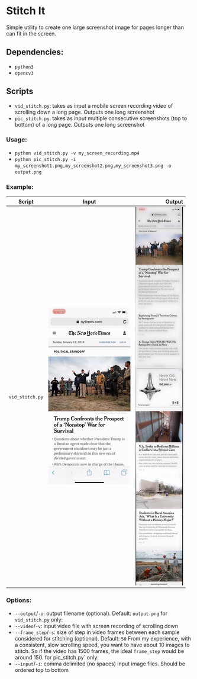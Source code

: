 # Stitch It
Simple utility to create one large screenshot image for pages longer than can fit in the screen.

## Dependencies:
- `python3`
- `opencv3`

## Scripts
- `vid_stitch.py`: takes as input a mobile screen recording video of scrolling down a long page. Outputs one long screenshot
- `pic_stitch.py`: takes as input multiple consecutive screenshots (top to bottom) of a long page. Outputs one long screenshot

### Usage:
- `python vid_stitch.py -v my_screen_recording.mp4`
- `python pic_stitch.py -i my_screenshot1.png,my_screenshot2.png,my_screenshot3.png -o output.png`


### Example:
| Script               |                           Input                         |                                  Output                            |
| -------------------- | :------------------------------------------------------:| ----------------------------------------------------------------:  |
| `vid_stitch.py`      | ![input screen recording video](assets/input_video.gif) | ![output generated screenshot image](assets/output_screenshot_from_video.png) |

### Options:
- `--output`/`-o`: output filename (optional). Default: `output.png`
for `vid_stitch.py` only:
- `--video`/`-v`: input video file with screen recording of scrolling down
- `--frame_step`/`-s`: size of step in video frames between each sample considered for stitching (optional). Default: `50`
From my experience, with a consistent, slow scrolling speed, you want to have about 10 images to stitch. So if the video has 1500 frames, the ideal `frame_step` would be around 150.
for pic_stitch.py` only:
- `--input`/`-i`: comma delimited (no spaces) input image files. Should be ordered top to bottom
